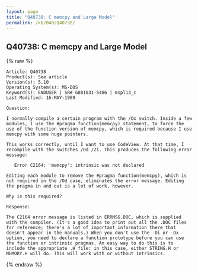 ```yaml
---
layout: page
title: "Q40738: C memcpy and Large Model"
permalink: /kb/040/Q40738/
---
```


## Q40738: C memcpy and Large Model

{% raw %}

	Article: Q40738
	Product(s): See article
	Version(s): 5.10
	Operating System(s): MS-DOS
	Keyword(s): ENDUSER | SR# G881031-5486 | mspl13_c
	Last Modified: 16-MAY-1989
	
	Question:
	
	I normally compile a certain program with the /Ox switch. Inside a few
	modules, I use the #pragma function(memcpy) statement, to force the
	use of the function version of memcpy, which is required because I use
	memcpy with some huge pointers.
	
	This works correctly, until I want to use CodeView. At that time, I
	recompile with the switches /Od /Zi. This produces the following error
	message:
	
	   Error C2164: 'memcpy': intrinsic was not declared
	
	Editing each module to remove the #pragma function(memcpy), which is
	not required in the /Od case, eliminates the error message. Editing
	the pragma in and out is a lot of work, however.
	
	Why is this required?
	
	Response:
	
	The C2164 error message is listed in ERRMSG.DOC, which is supplied
	with the compiler. (It's a good idea to print out all the .DOC files
	for reference; there's a lot of important information there that
	doesn't appear in the manuals.) When you don't use the -Oi or -Ox
	option, you need to declare a function prototype before you can use
	the function or intrinsic pragmas. An easy way to do this is to
	include the appropriate .H file: in this case, either STRING.H or
	MEMORY.H will do. This will work with or without intrinsics.

{% endraw %}

